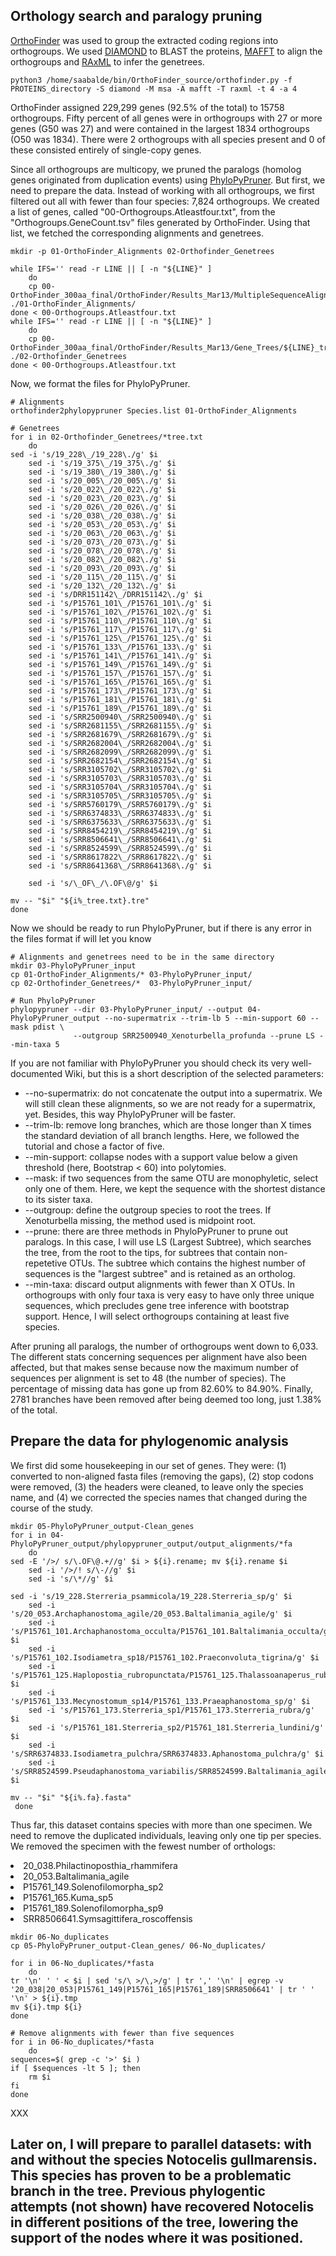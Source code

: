 ## Orthology search and paralogy pruning
[OrthoFinder](https://github.com/davidemms/OrthoFinder) was used to group the extracted coding regions into orthogroups. We used [DIAMOND](https://github.com/bbuchfink/diamond) to BLAST the proteins, [MAFFT](https://github.com/GSLBiotech/mafft) to align the orthogroups and [RAxML](https://github.com/stamatak/standard-RAxML) to infer the genetrees.

    python3 /home/saabalde/bin/OrthoFinder_source/orthofinder.py -f PROTEINS_directory -S diamond -M msa -A mafft -T raxml -t 4 -a 4

OrthoFinder assigned 229,299 genes (92.5% of the total) to 15758 orthogroups. Fifty percent of all genes were in orthogroups with 27 or more genes (G50 was 27) and were contained in the largest 1834 orthogroups (O50 was 1834). There were 2 orthogroups with all species present and 0 of these consisted entirely of single-copy genes.

Since all orthogroups are multicopy, we pruned the paralogs (homolog genes originated from duplication events) using [PhyloPyPruner](https://pypi.org/project/phylopypruner/). But first, we need to prepare the data. Instead of working with all orthogroups, we first filtered out all with fewer than four species: 7,824 orthogroups. We created a list of genes, called "00-Orthogroups.Atleastfour.txt", from the "Orthogroups.GeneCount.tsv" files generated by OrthoFinder. Using that list, we fetched the corresponding alignments and genetrees.

    mkdir -p 01-OrthoFinder_Alignments 02-Orthofinder_Genetrees
    
    while IFS='' read -r LINE || [ -n "${LINE}" ]
        do
        cp 00-OrthoFinder_300aa_final/OrthoFinder/Results_Mar13/MultipleSequenceAlignments/${LINE}.fa ./01-OrthoFinder_Alignments/
    done < 00-Orthogroups.Atleastfour.txt 
    while IFS='' read -r LINE || [ -n "${LINE}" ]
        do
        cp 00-OrthoFinder_300aa_final/OrthoFinder/Results_Mar13/Gene_Trees/${LINE}_tree.txt ./02-Orthofinder_Genetrees
    done < 00-Orthogroups.Atleastfour.txt 

Now, we format the files for PhyloPyPruner.

    # Alignments 
    orthofinder2phylopypruner Species.list 01-OrthoFinder_Alignments

    # Genetrees
    for i in 02-Orthofinder_Genetrees/*tree.txt
        do
	sed -i 's/19_228\_/19_228\./g' $i
        sed -i 's/19_375\_/19_375\./g' $i
        sed -i 's/19_380\_/19_380\./g' $i
        sed -i 's/20_005\_/20_005\./g' $i
        sed -i 's/20_022\_/20_022\./g' $i
        sed -i 's/20_023\_/20_023\./g' $i
        sed -i 's/20_026\_/20_026\./g' $i
        sed -i 's/20_038\_/20_038\./g' $i
        sed -i 's/20_053\_/20_053\./g' $i
        sed -i 's/20_063\_/20_063\./g' $i
        sed -i 's/20_073\_/20_073\./g' $i
        sed -i 's/20_078\_/20_078\./g' $i
        sed -i 's/20_082\_/20_082\./g' $i
        sed -i 's/20_093\_/20_093\./g' $i
        sed -i 's/20_115\_/20_115\./g' $i
        sed -i 's/20_132\_/20_132\./g' $i
        sed -i 's/DRR151142\_/DRR151142\./g' $i
        sed -i 's/P15761_101\_/P15761_101\./g' $i
        sed -i 's/P15761_102\_/P15761_102\./g' $i
        sed -i 's/P15761_110\_/P15761_110\./g' $i
        sed -i 's/P15761_117\_/P15761_117\./g' $i
        sed -i 's/P15761_125\_/P15761_125\./g' $i
        sed -i 's/P15761_133\_/P15761_133\./g' $i
        sed -i 's/P15761_141\_/P15761_141\./g' $i
        sed -i 's/P15761_149\_/P15761_149\./g' $i
        sed -i 's/P15761_157\_/P15761_157\./g' $i
        sed -i 's/P15761_165\_/P15761_165\./g' $i
        sed -i 's/P15761_173\_/P15761_173\./g' $i
        sed -i 's/P15761_181\_/P15761_181\./g' $i
        sed -i 's/P15761_189\_/P15761_189\./g' $i
        sed -i 's/SRR2500940\_/SRR2500940\./g' $i
        sed -i 's/SRR2681155\_/SRR2681155\./g' $i
        sed -i 's/SRR2681679\_/SRR2681679\./g' $i
        sed -i 's/SRR2682004\_/SRR2682004\./g' $i
        sed -i 's/SRR2682099\_/SRR2682099\./g' $i
        sed -i 's/SRR2682154\_/SRR2682154\./g' $i
        sed -i 's/SRR3105702\_/SRR3105702\./g' $i
        sed -i 's/SRR3105703\_/SRR3105703\./g' $i
        sed -i 's/SRR3105704\_/SRR3105704\./g' $i
        sed -i 's/SRR3105705\_/SRR3105705\./g' $i
        sed -i 's/SRR5760179\_/SRR5760179\./g' $i
        sed -i 's/SRR6374833\_/SRR6374833\./g' $i
        sed -i 's/SRR6375633\_/SRR6375633\./g' $i
        sed -i 's/SRR8454219\_/SRR8454219\./g' $i
        sed -i 's/SRR8506641\_/SRR8506641\./g' $i
        sed -i 's/SRR8524599\_/SRR8524599\./g' $i
        sed -i 's/SRR8617822\_/SRR8617822\./g' $i
        sed -i 's/SRR8641368\_/SRR8641368\./g' $i

        sed -i 's/\_OF\_/\.OF\@/g' $i
	
	mv -- "$i" "${i%_tree.txt}.tre"
    done

Now we should be ready to run PhyloPyPruner, but if there is any error in the files format if will let you know

    # Alignments and genetrees need to be in the same directory
    mkdir 03-PhyloPyPruner_input
    cp 01-OrthoFinder_Alignments/* 03-PhyloPyPruner_input/
    cp 02-Orthofinder_Genetrees/*  03-PhyloPyPruner_input/

    # Run PhyloPyPruner
    phylopypruner --dir 03-PhyloPyPruner_input/ --output 04-PhyloPyPruner_output --no-supermatrix --trim-lb 5 --min-support 60 --mask pdist \
                  --outgroup SRR2500940_Xenoturbella_profunda --prune LS --min-taxa 5

If you are not familiar with PhyloPyPruner you should check its very well-documented Wiki, but this is a short description of the selected parameters:
<ul>
    <li>--no-supermatrix: do not concatenate the output into a supermatrix. We will still clean these alignments, so we are not ready for a supermatrix, yet. Besides, this way PhyloPyPruner will be faster.</li>
    <li>--trim-lb: remove long branches, which are those longer than X times the standard deviation of all branch lengths. Here, we followed the tutorial and chose a factor of five.</li>
    <li>--min-support: collapse nodes with a support value below a given threshold (here, Bootstrap < 60) into polytomies.</li>
    <li>--mask: if two sequences from the same OTU are monophyletic, select only one of them. Here, we kept the sequence with the shortest distance to its sister taxa.</li>
    <li>--outgroup: define the outgroup species to root the trees. If Xenoturbella missing, the method used is midpoint root.</li>
    <li>--prune: there are three methods in PhyloPyPruner to prune out paralogs. In this case, I will use LS (Largest Subtree), which searches the tree, from the root to the tips, for subtrees that contain non-repetetive OTUs. The subtree which contains the highest number of sequences is the "largest subtree" and is retained as an ortholog.</li>
    <li>--min-taxa: discard output alignments with fewer than X OTUs. In orthogroups with only four taxa is very easy to have only three unique sequences, which precludes gene tree inference with bootstrap support. Hence, I will select orthogroups containing at least five species.</li>
</ul>

After pruning all paralogs, the number of orthogroups went down to 6,033. The different stats concerning sequences per alignment have also been affected, but that makes sense because now the maximum number of sequences per alignment is set to 48 (the number of species). The percentage of missing data has gone up from 82.60% to 84.90%. Finally, 2781 branches have been removed after being deemed too long, just 1.38% of the total.

## Prepare the data for phylogenomic analysis
We first did some housekeeping in our set of genes. They were: (1) converted to non-aligned fasta files (removing the gaps), (2) stop codons were removed, (3) the headers were cleaned, to leave only the species name, and (4) we corrected the species names that changed during the course of the study.

    mkdir 05-PhyloPyPruner_output-Clean_genes
    for i in 04-PhyloPyPruner_output/phylopypruner_output/output_alignments/*fa
        do
	sed -E '/>/ s/\.OF\@.+//g' $i > ${i}.rename; mv ${i}.rename $i
        sed -i '/>/! s/\-//g' $i
        sed -i 's/\*//g' $i
	
	sed -i 's/19_228.Sterreria_psammicola/19_228.Sterreria_sp/g' $i
        sed -i 's/20_053.Archaphanostoma_agile/20_053.Baltalimania_agile/g' $i
        sed -i 's/P15761_101.Archaphanostoma_occulta/P15761_101.Baltalimania_occulta/g' $i
        sed -i 's/P15761_102.Isodiametra_sp18/P15761_102.Praeconvoluta_tigrina/g' $i
        sed -i 's/P15761_125.Haplopostia_rubropunctata/P15761_125.Thalassoanaperus_rubellus/g' $i
        sed -i 's/P15761_133.Mecynostomum_sp14/P15761_133.Praeaphanostoma_sp/g' $i
        sed -i 's/P15761_173.Sterreria_sp1/P15761_173.Sterreria_rubra/g' $i
        sed -i 's/P15761_181.Sterreria_sp2/P15761_181.Sterreria_lundini/g' $i
        sed -i 's/SRR6374833.Isodiametra_pulchra/SRR6374833.Aphanostoma_pulchra/g' $i
        sed -i 's/SRR8524599.Pseudaphanostoma_variabilis/SRR8524599.Baltalimania_agile/g' $i
	
	mv -- "$i" "${i%.fa}.fasta"
     done

Thus far, this dataset contains species with more than one specimen. We need to remove the duplicated individuals, leaving only one tip per species. We removed the specimen with the fewest number of orthologs:
    <li>20_038.Philactinoposthia_rhammifera</li>
    <li>20_053.Baltalimania_agile</li>
    <li>P15761_149.Solenofilomorpha_sp2</li>
    <li>P15761_165.Kuma_sp5</li>
    <li>P15761_189.Solenofilomorpha_sp9</li>
    <li>SRR8506641.Symsagittifera_roscoffensis</li>

    mkdir 06-No_duplicates
    cp 05-PhyloPyPruner_output-Clean_genes/ 06-No_duplicates/

    for i in 06-No_duplicates/*fasta
        do
	tr '\n' ' ' < $i | sed 's/\ >/\,>/g' | tr ',' '\n' | egrep -v '20_038|20_053|P15761_149|P15761_165|P15761_189|SRR8506641' | tr ' ' '\n' > ${i}.tmp
	mv ${i}.tmp ${i}
    done

    # Remove alignments with fewer than five sequences
    for i in 06-No_duplicates/*fasta
        do
	sequences=$( grep -c '>' $i )
	if [ $sequences -lt 5 ]; then
	    rm $i
	fi
    done

XXX
























## Later on, I will prepare to parallel datasets: with and without the species Notocelis gullmarensis. This species has proven to be a problematic branch in the tree. Previous phylogentic attempts (not shown) have recovered Notocelis in different positions of the tree, lowering the support of the nodes where it was positioned.
